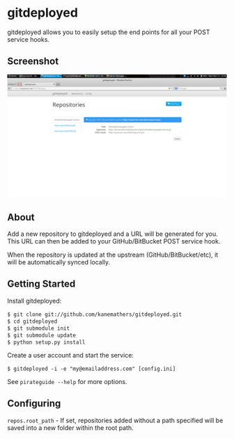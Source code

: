 gitdeployed
===========

gitdeployed allows you to easily setup the end points for all your POST
service hooks.

Screenshot
----------

![screenshot](/docs/screenshot.png)

About
-----

Add a new repository to gitdeployed and a URL will be generated for you.
This URL can then be added to your GitHub/BitBucket POST service hook.

When the repository is updated at the upstream (GitHub/BitBucket/etc), it
will be automatically synced locally.

Getting Started
---------------

Install gitdeployed:

    $ git clone git://github.com/kanemathers/gitdeployed.git
    $ cd gitdeployed
    $ git submodule init
    $ git submodule update
    $ python setup.py install

Create a user account and start the service:

    $ gitdeployed -i -e "my@emailaddress.com" [config.ini]

See ``pirateguide --help`` for more options.

Configuring
-----------

``repos.root_path`` - If set, repositories added without a path specified
will be saved into a new folder within the root path.
